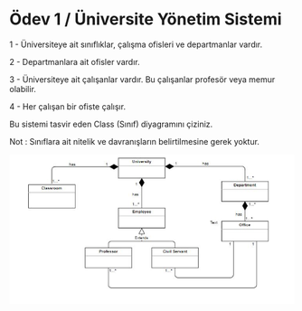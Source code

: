 # Ödev 1 / Üniversite Yönetim Sistemi 

1 - Üniversiteye ait sınıflıklar, çalışma ofisleri ve departmanlar vardır.

2 - Departmanlara ait ofisler vardır.

3 - Üniversiteye ait çalışanlar vardır. Bu çalışanlar profesör veya memur olabilir.

4 - Her çalışan bir ofiste çalışır.

Bu sistemi tasvir eden Class (Sınıf) diyagramını çiziniz.

Not : Sınıflara ait nitelik ve davranışların belirtilmesine gerek yoktur.

![](https://github.com/esrakocakk/patikadevOOP/blob/190e377d25884d130d90272b3e5828d28a1587cd/odev1_universiteYonetimSistemi/img/UniversiteYonetimSistemi.JPG)

